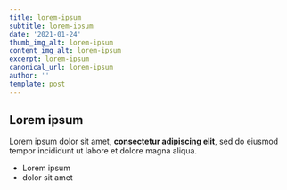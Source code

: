 ```yaml
---
title: lorem-ipsum
subtitle: lorem-ipsum
date: '2021-01-24'
thumb_img_alt: lorem-ipsum
content_img_alt: lorem-ipsum
excerpt: lorem-ipsum
canonical_url: lorem-ipsum
author: ''
template: post
---
```

## Lorem ipsum

Lorem ipsum dolor sit amet, **consectetur adipiscing elit**, sed do eiusmod tempor incididunt ut labore et dolore magna aliqua.

- Lorem ipsum
- dolor sit amet
